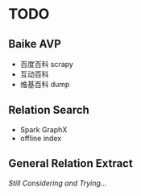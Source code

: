 # TODO

## Baike AVP
- 百度百科 scrapy
- 互动百科
- 维基百科 dump

## Relation Search
- Spark GraphX
- offline index

## General Relation Extract
*Still Considering and Trying...*